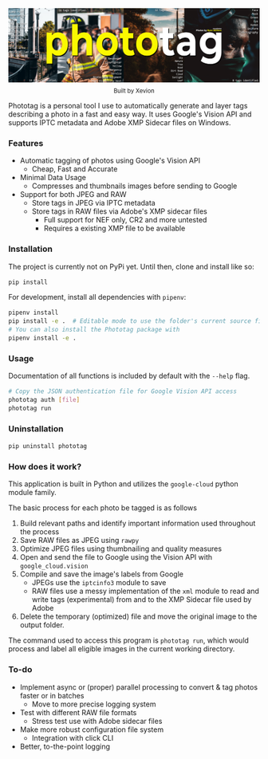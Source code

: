 <div align="center">
    <a href="#">
        <img src="./.media/banner.png" alt="phototag Repository Banner">
    </a>
    <br>
    <sub>
        Built by Xevion
    </sub>
</div>

Phototag is a personal tool I use to automatically generate and layer tags describing a photo in a fast and easy way. It
uses Google's Vision API and supports IPTC metadata and Adobe XMP Sidecar files on Windows.

### Features

* Automatic tagging of photos using Google's Vision API
    * Cheap, Fast and Accurate
* Minimal Data Usage
    * Compresses and thumbnails images before sending to Google
* Support for both JPEG and RAW
    * Store tags in JPEG via IPTC metadata
    * Store tags in RAW files via Adobe's XMP sidecar files
        * Full support for NEF only, CR2 and more untested
        * Requires a existing XMP file to be available

### Installation

The project is currently not on PyPi yet. Until then, clone and install like so:

```bash
pip install
```

For development, install all dependencies with `pipenv`:

```bash
pipenv install
pip install -e .  # Editable mode to use the folder's current source files
# You can also install the Phototag package with
pipenv install -e .
```

### Usage

Documentation of all functions is included by default with the `--help` flag.

```bash
# Copy the JSON authentication file for Google Vision API access
phototag auth [file]
phototag run
````

### Uninstallation


```bash
pip uninstall phototag
```

### How does it work?

This application is built in Python and utilizes the `google-cloud` python module family.

The basic process for each photo be tagged is as follows

1. Build relevant paths and identify important information used throughout the process
2. Save RAW files as JPEG using `rawpy`
3. Optimize JPEG files using thumbnailing and quality measures
4. Open and send the file to Google using the Vision API with `google_cloud.vision`
5. Compile and save the image's labels from Google
    - JPEGs use the `iptcinfo3` module to save
    - RAW files use a messy implementation of the `xml` module to read and write tags (experimental) from and to the XMP
      Sidecar file used by Adobe
6. Delete the temporary (optimized) file and move the original image to the output folder.

The command used to access this program is `phototag run`, which would process and label all eligible images in the
current working directory.

### To-do

* Implement async or (proper) parallel processing to convert & tag photos faster or in batches
    * Move to more precise logging system
* Test with different RAW file formats
    * Stress test use with Adobe sidecar files
* Make more robust configuration file system
    * Integration with click CLI
* Better, to-the-point logging
